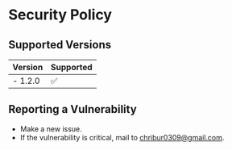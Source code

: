 # Security Policy

## Supported Versions

| Version   | Supported          |
| -------   | ------------------ |
| - 1.2.0   | :white_check_mark: |

## Reporting a Vulnerability

- Make a new issue.
- If the vulnerability is critical, mail to [chribur0309@gmail.com](mailto:chribur0309@gmail.com).
